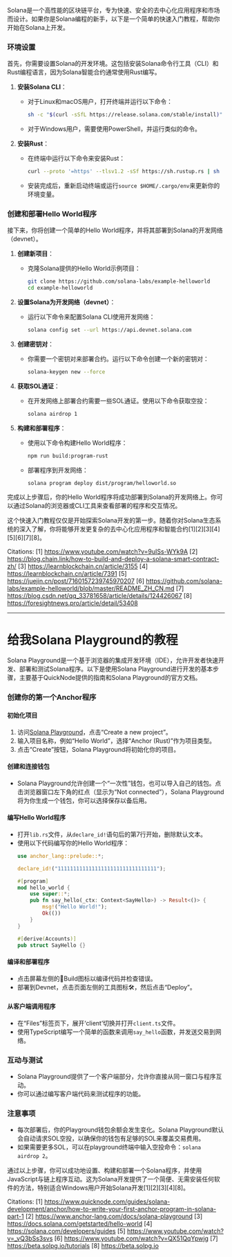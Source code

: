 Solana是一个高性能的区块链平台，专为快速、安全的去中心化应用程序和市场而设计。如果你是Solana编程的新手，以下是一个简单的快速入门教程，帮助你开始在Solana上开发。

### 环境设置

首先，你需要设置Solana的开发环境。这包括安装Solana命令行工具（CLI）和Rust编程语言，因为Solana智能合约通常使用Rust编写。

1. **安装Solana CLI**：
   - 对于Linux和macOS用户，打开终端并运行以下命令：
     ```bash
     sh -c "$(curl -sSfL https://release.solana.com/stable/install)"
     ```
   - 对于Windows用户，需要使用PowerShell，并运行类似的命令。

2. **安装Rust**：
   - 在终端中运行以下命令来安装Rust：
     ```bash
     curl --proto '=https' --tlsv1.2 -sSf https://sh.rustup.rs | sh
     ```
   - 安装完成后，重新启动终端或运行`source $HOME/.cargo/env`来更新你的环境变量。

### 创建和部署Hello World程序

接下来，你将创建一个简单的Hello World程序，并将其部署到Solana的开发网络（devnet）。

1. **创建新项目**：
   - 克隆Solana提供的Hello World示例项目：
     ```bash
     git clone https://github.com/solana-labs/example-helloworld
     cd example-helloworld
     ```

2. **设置Solana为开发网络（devnet）**：
   - 运行以下命令来配置Solana CLI使用开发网络：
     ```bash
     solana config set --url https://api.devnet.solana.com
     ```

3. **创建密钥对**：
   - 你需要一个密钥对来部署合约。运行以下命令创建一个新的密钥对：
     ```bash
     solana-keygen new --force
     ```

4. **获取SOL通证**：
   - 在开发网络上部署合约需要一些SOL通证。使用以下命令获取空投：
     ```bash
     solana airdrop 1
     ```

5. **构建和部署程序**：
   - 使用以下命令构建Hello World程序：
     ```bash
     npm run build:program-rust
     ```
   - 部署程序到开发网络：
     ```bash
     solana program deploy dist/program/helloworld.so
     ```

完成以上步骤后，你的Hello World程序将成功部署到Solana的开发网络上。你可以通过Solana的浏览器或CLI工具来查看部署的程序和交互情况。

这个快速入门教程仅仅是开始探索Solana开发的第一步。随着你对Solana生态系统的深入了解，你将能够开发更复杂的去中心化应用程序和智能合约[1][2][3][4][5][6][7][8]。

Citations:
[1] https://www.youtube.com/watch?v=9uISs-WYk9A
[2] https://blog.chain.link/how-to-build-and-deploy-a-solana-smart-contract-zh/
[3] https://learnblockchain.cn/article/3155
[4] https://learnblockchain.cn/article/7391
[5] https://juejin.cn/post/7160157239745970207
[6] https://github.com/solana-labs/example-helloworld/blob/master/README_ZH_CN.md
[7] https://blog.csdn.net/qq_33781658/article/details/124426067
[8] https://foresightnews.pro/article/detail/53408


-----
# 给我Solana Playground的教程

Solana Playground是一个基于浏览器的集成开发环境（IDE），允许开发者快速开发、部署和测试Solana程序。以下是使用Solana Playground进行开发的基本步骤，主要基于QuickNode提供的指南和Solana Playground的官方文档。

### 创建你的第一个Anchor程序

#### 初始化项目
1. 访问[Solana Playground](https://beta.solpg.io/)，点击“Create a new project”。
2. 输入项目名称，例如“Hello World”，选择“Anchor (Rust)”作为项目类型。
3. 点击“Create”按钮，Solana Playground将初始化你的项目。

#### 创建和连接钱包
- Solana Playground允许创建一个“一次性”钱包，也可以导入自己的钱包。点击浏览器窗口左下角的红点（显示为“Not connected”），Solana Playground将为你生成一个钱包，你可以选择保存以备后用。

#### 编写Hello World程序
- 打开`lib.rs`文件，从`declare_id!`语句后的第7行开始，删除默认文本。
- 使用以下代码编写你的Hello World程序：
  ```rust
  use anchor_lang::prelude::*;

  declare_id!("11111111111111111111111111111111");

  #[program]
  mod hello_world {
      use super::*;
      pub fn say_hello(_ctx: Context<SayHello>) -> Result<()> {
          msg!("Hello World!");
          Ok(())
      }
  }

  #[derive(Accounts)]
  pub struct SayHello {}
  ```

#### 编译和部署程序
- 点击屏幕左侧的🔧Build图标以编译代码并检查错误。
- 部署到Devnet，点击页面左侧的工具图标🛠，然后点击“Deploy”。

#### 从客户端调用程序
- 在“Files”标签页下，展开‘client’切换并打开`client.ts`文件。
- 使用TypeScript编写一个简单的函数来调用`say_hello`函数，并发送交易到网络。

### 互动与测试
- Solana Playground提供了一个客户端部分，允许你直接从同一窗口与程序互动。
- 你可以通过编写客户端代码来测试程序的功能。

### 注意事项
- 每次部署后，你的Playground钱包余额会发生变化。Solana Playground默认会自动请求SOL空投，以确保你的钱包有足够的SOL来覆盖交易费用。
- 如果需要更多SOL，可以在playground终端中输入空投命令：`solana airdrop 2`。

通过以上步骤，你可以成功地设置、构建和部署一个Solana程序，并使用JavaScript与链上程序互动。这为Solana开发提供了一个简便、无需安装任何软件的方法，特别适合Windows用户开始Solana开发[1][2][3][4][8]。

Citations:
[1] https://www.quicknode.com/guides/solana-development/anchor/how-to-write-your-first-anchor-program-in-solana-part-1
[2] https://www.anchor-lang.com/docs/solana-playground
[3] https://docs.solana.com/getstarted/hello-world
[4] https://solana.com/developers/guides
[5] https://www.youtube.com/watch?v=_vQ3bSs3svs
[6] https://www.youtube.com/watch?v=QX51QqYpwjg
[7] https://beta.solpg.io/tutorials
[8] https://beta.solpg.io
